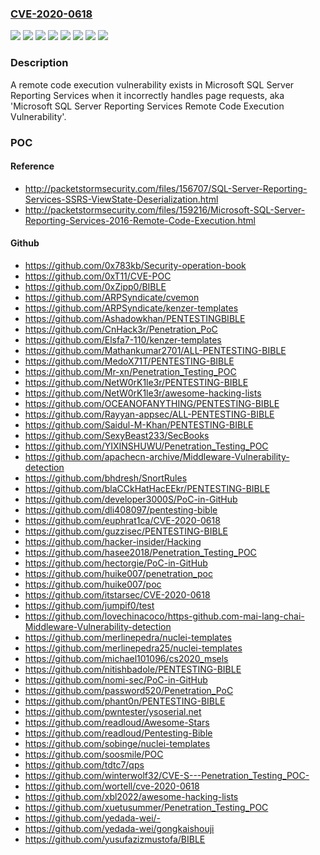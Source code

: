 ### [CVE-2020-0618](https://cve.mitre.org/cgi-bin/cvename.cgi?name=CVE-2020-0618)
![](https://img.shields.io/static/v1?label=Product&message=Microsoft%20SQL%20Server%202014%20Service%20Pack%203%20for%2032-bit%20Systems%20(CU)&color=blue)
![](https://img.shields.io/static/v1?label=Product&message=Microsoft%20SQL%20Server%202014%20Service%20Pack%203%20for%2032-bit%20Systems%20(GDR)&color=blue)
![](https://img.shields.io/static/v1?label=Product&message=Microsoft%20SQL%20Server%202014%20Service%20Pack%203%20for%20x64-based%20Systems%20(CU)&color=blue)
![](https://img.shields.io/static/v1?label=Product&message=Microsoft%20SQL%20Server%202014%20Service%20Pack%203%20for%20x64-based%20Systems%20(GDR)&color=blue)
![](https://img.shields.io/static/v1?label=Product&message=Microsoft%20SQL%20Server%202016%20for%20x64-based%20Systems%20Service%20Pack%202%20(GDR)&color=blue)
![](https://img.shields.io/static/v1?label=Product&message=Microsoft%20SQL%20Server&color=blue)
![](https://img.shields.io/static/v1?label=Version&message=n%2Fa&color=blue)
![](https://img.shields.io/static/v1?label=Vulnerability&message=Remote%20Code%20Execution&color=brighgreen)

### Description

A remote code execution vulnerability exists in Microsoft SQL Server Reporting Services when it incorrectly handles page requests, aka 'Microsoft SQL Server Reporting Services Remote Code Execution Vulnerability'.

### POC

#### Reference
- http://packetstormsecurity.com/files/156707/SQL-Server-Reporting-Services-SSRS-ViewState-Deserialization.html
- http://packetstormsecurity.com/files/159216/Microsoft-SQL-Server-Reporting-Services-2016-Remote-Code-Execution.html

#### Github
- https://github.com/0x783kb/Security-operation-book
- https://github.com/0xT11/CVE-POC
- https://github.com/0xZipp0/BIBLE
- https://github.com/ARPSyndicate/cvemon
- https://github.com/ARPSyndicate/kenzer-templates
- https://github.com/Ashadowkhan/PENTESTINGBIBLE
- https://github.com/CnHack3r/Penetration_PoC
- https://github.com/Elsfa7-110/kenzer-templates
- https://github.com/Mathankumar2701/ALL-PENTESTING-BIBLE
- https://github.com/MedoX71T/PENTESTING-BIBLE
- https://github.com/Mr-xn/Penetration_Testing_POC
- https://github.com/NetW0rK1le3r/PENTESTING-BIBLE
- https://github.com/NetW0rK1le3r/awesome-hacking-lists
- https://github.com/OCEANOFANYTHING/PENTESTING-BIBLE
- https://github.com/Rayyan-appsec/ALL-PENTESTING-BIBLE
- https://github.com/Saidul-M-Khan/PENTESTING-BIBLE
- https://github.com/SexyBeast233/SecBooks
- https://github.com/YIXINSHUWU/Penetration_Testing_POC
- https://github.com/apachecn-archive/Middleware-Vulnerability-detection
- https://github.com/bhdresh/SnortRules
- https://github.com/blaCCkHatHacEEkr/PENTESTING-BIBLE
- https://github.com/developer3000S/PoC-in-GitHub
- https://github.com/dli408097/pentesting-bible
- https://github.com/euphrat1ca/CVE-2020-0618
- https://github.com/guzzisec/PENTESTING-BIBLE
- https://github.com/hacker-insider/Hacking
- https://github.com/hasee2018/Penetration_Testing_POC
- https://github.com/hectorgie/PoC-in-GitHub
- https://github.com/huike007/penetration_poc
- https://github.com/huike007/poc
- https://github.com/itstarsec/CVE-2020-0618
- https://github.com/jumpif0/test
- https://github.com/lovechinacoco/https-github.com-mai-lang-chai-Middleware-Vulnerability-detection
- https://github.com/merlinepedra/nuclei-templates
- https://github.com/merlinepedra25/nuclei-templates
- https://github.com/michael101096/cs2020_msels
- https://github.com/nitishbadole/PENTESTING-BIBLE
- https://github.com/nomi-sec/PoC-in-GitHub
- https://github.com/password520/Penetration_PoC
- https://github.com/phant0n/PENTESTING-BIBLE
- https://github.com/pwntester/ysoserial.net
- https://github.com/readloud/Awesome-Stars
- https://github.com/readloud/Pentesting-Bible
- https://github.com/sobinge/nuclei-templates
- https://github.com/soosmile/POC
- https://github.com/tdtc7/qps
- https://github.com/winterwolf32/CVE-S---Penetration_Testing_POC-
- https://github.com/wortell/cve-2020-0618
- https://github.com/xbl2022/awesome-hacking-lists
- https://github.com/xuetusummer/Penetration_Testing_POC
- https://github.com/yedada-wei/-
- https://github.com/yedada-wei/gongkaishouji
- https://github.com/yusufazizmustofa/BIBLE


